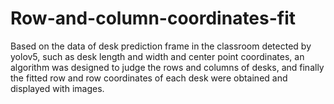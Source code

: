# Row-and-column-coordinates-fit
Based on the data of desk prediction frame in the classroom detected by yolov5, such as desk length and width and center point coordinates, an algorithm was designed to judge the rows and columns of desks, and finally the fitted row and row coordinates of each desk were obtained and displayed with images. 

